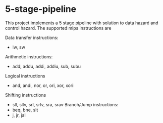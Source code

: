 # 5-stage-pipeline
 This project implements a 5 stage pipeline with solution to data hazard and control hazard.
 The supported mips instructions are 
 
Data transfer instructions:
- lw, sw

Arithmetic instructions:
- add, addu, addi, addiu, sub, subu

Logical instructions
- and, andi, nor, or, ori, xor, xori
  
Shifting instructions
- sll, sllv, srl, srlv, sra, srav
Branch/Jump instructions:
- beq, bne, slt
- j, jr, jal
